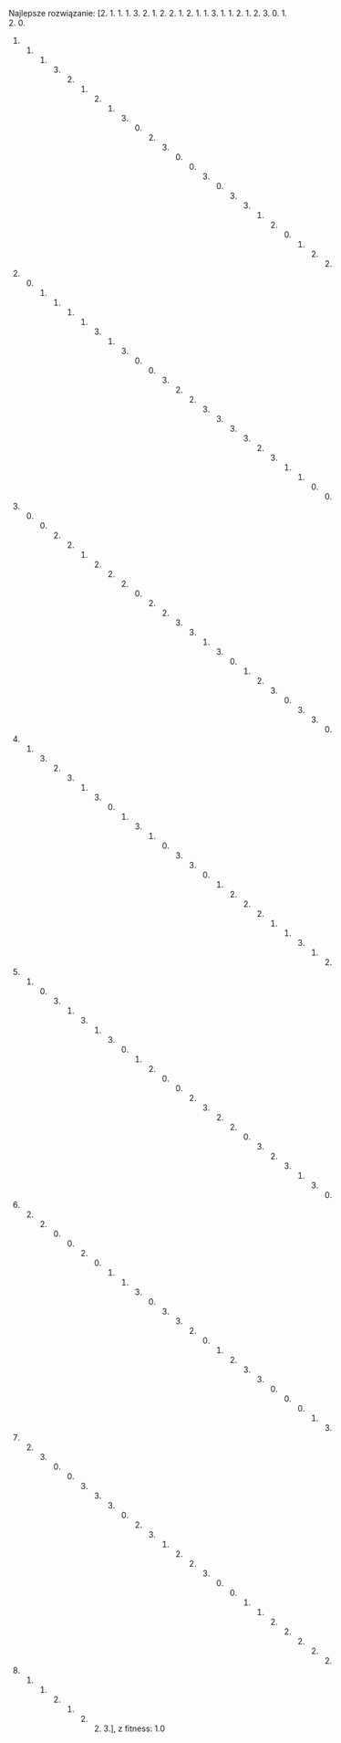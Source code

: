 Najlepsze rozwiązanie: [2. 1. 1. 1. 3. 2. 1. 2. 2. 1. 2. 1. 1. 3. 1. 1. 2. 1. 2. 3. 0. 1. 2. 0.
 1. 1. 1. 3. 2. 1. 2. 1. 3. 0. 2. 3. 0. 0. 3. 0. 3. 3. 1. 2. 0. 1. 2. 2.
 1. 0. 1. 1. 1. 1. 3. 1. 3. 0. 0. 3. 2. 2. 3. 3. 3. 3. 2. 3. 1. 1. 0. 0.
 3. 0. 0. 2. 2. 1. 2. 2. 2. 0. 2. 2. 3. 3. 1. 3. 0. 1. 2. 3. 0. 3. 3. 0.
 1. 1. 3. 2. 3. 1. 3. 0. 1. 3. 1. 0. 3. 3. 0. 1. 2. 2. 2. 1. 1. 3. 1. 2.
 1. 1. 0. 3. 1. 3. 1. 3. 0. 1. 2. 0. 0. 2. 3. 2. 2. 0. 3. 2. 3. 1. 3. 0.
 2. 2. 2. 0. 0. 2. 0. 1. 1. 3. 0. 3. 3. 2. 0. 1. 2. 3. 3. 0. 0. 0. 1. 3.
 0. 2. 3. 0. 0. 3. 3. 3. 0. 2. 3. 1. 2. 2. 3. 0. 0. 1. 1. 2. 2. 2. 2. 2.
 3. 1. 1. 2. 1. 2. 2. 3.], z fitness: 1.0